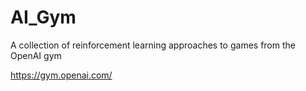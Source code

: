 # AI_Gym
A collection of reinforcement learning approaches to games from the OpenAI gym

https://gym.openai.com/
